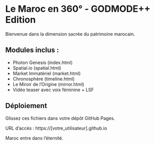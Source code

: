 # Le Maroc en 360° - GODMODE++ Edition

Bienvenue dans la dimension sacrée du patrimoine marocain.

## Modules inclus :
- Photon Genesis (index.html)
- Spatial.io (spatial.html)
- Market Immatériel (market.html)
- Chronosphère (timeline.html)
- Le Miroir de l’Origine (mirror.html)
- Vidéo teaser avec voix féminine + LSF

## Déploiement
Glissez ces fichiers dans votre dépôt GitHub Pages.

URL d’accès : https://[votre_utilisateur].github.io

Maroc entre dans l’éternité.
